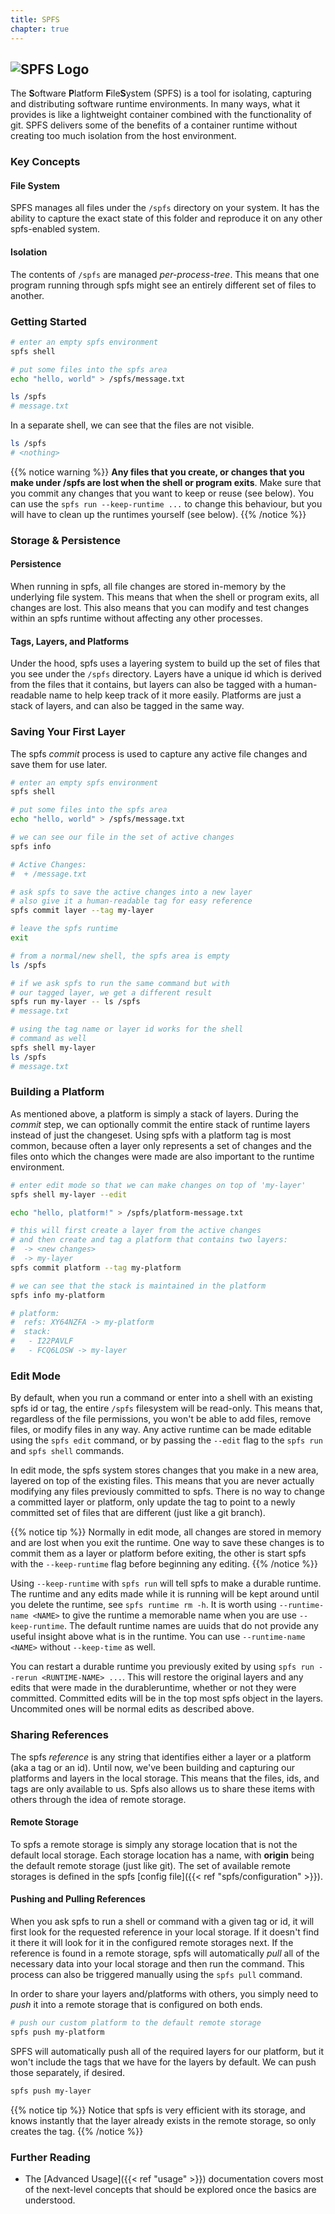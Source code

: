 ```yaml
---
title: SPFS
chapter: true
---
```


<img style="max-width: 200px"
alt="SPFS Logo" src="/images/spfs_black.png"/>
---

The **S**oftware **P**latform **F**ile**S**ystem (SPFS) is a tool for isolating, capturing and distributing software runtime environments. In many ways, what it provides is like a lightweight container combined with the functionality of git. SPFS delivers some of the benefits of a container runtime without creating too much isolation from the host environment.

### Key Concepts

#### File System

SPFS manages all files under the `/spfs` directory on your system. It has the ability to capture the exact state of this folder and reproduce it on any other spfs-enabled system.

#### Isolation

The contents of `/spfs` are managed _per-process-tree_. This means that one program running through spfs might see an entirely different set of files to another.

### Getting Started

```bash
# enter an empty spfs environment
spfs shell

# put some files into the spfs area
echo "hello, world" > /spfs/message.txt

ls /spfs
# message.txt
```

In a separate shell, we can see that the files are not visible.

```bash
ls /spfs
# <nothing>
```

{{% notice warning %}}
**Any files that you create, or changes that you make under /spfs are lost when the shell or program exits**. Make sure that you commit any changes that you want to keep or reuse (see below). You can use the `spfs run --keep-runtime ...` to change this behaviour, but you will have to clean up the runtimes yourself (see below).
{{% /notice %}}

### Storage & Persistence

#### Persistence

When running in spfs, all file changes are stored in-memory by the underlying file system. This means that when the shell or program exits, all changes are lost. This also means that you can modify and test changes within an spfs runtime without affecting any other processes.

#### Tags, Layers, and Platforms

Under the hood, spfs uses a layering system to build up the set of files that you see under the `/spfs` directory. Layers have a unique id which is derived from the files that it contains, but layers can also be tagged with a human-readable name to help keep track of it more easily. Platforms are just a stack of layers, and can also be tagged in the same way.

### Saving Your First Layer

The spfs _commit_ process is used to capture any active file changes and save them for use later.

```bash
# enter an empty spfs environment
spfs shell

# put some files into the spfs area
echo "hello, world" > /spfs/message.txt

# we can see our file in the set of active changes
spfs info

# Active Changes:
#  + /message.txt

# ask spfs to save the active changes into a new layer
# also give it a human-readable tag for easy reference
spfs commit layer --tag my-layer

# leave the spfs runtime
exit
```

```bash
# from a normal/new shell, the spfs area is empty
ls /spfs

# if we ask spfs to run the same command but with
# our tagged layer, we get a different result
spfs run my-layer -- ls /spfs
# message.txt

# using the tag name or layer id works for the shell
# command as well
spfs shell my-layer
ls /spfs
# message.txt
```

### Building a Platform

As mentioned above, a platform is simply a stack of layers. During the _commit_ step, we can optionally commit the entire stack of runtime layers instead of just the changeset. Using spfs with a platform tag is most common, because often a layer only represents a set of changes and the files onto which the changes were made are also important to the runtime environment.

```bash
# enter edit mode so that we can make changes on top of 'my-layer'
spfs shell my-layer --edit

echo "hello, platform!" > /spfs/platform-message.txt

# this will first create a layer from the active changes
# and then create and tag a platform that contains two layers:
#  -> <new changes>
#  -> my-layer
spfs commit platform --tag my-platform

# we can see that the stack is maintained in the platform
spfs info my-platform

# platform:
#  refs: XY64NZFA -> my-platform
#  stack:
#   - I22PAVLF
#   - FCQ6LOSW -> my-layer
```

### Edit Mode

By default, when you run a command or enter into a shell with an existing spfs id or tag, the entire `/spfs` filesystem will be read-only. This means that, regardless of the file permissions, you won't be able to add files, remove files, or modify files in any way. Any active runtime can be made editable using the `spfs edit` command, or by passing the `--edit` flag to the `spfs run` and `spfs shell` commands.

In edit mode, the spfs system stores changes that you make in a new area, layered on top of the existing files. This means that you are never actually modifying any files previously committed to spfs. There is no way to change a committed layer or platform, only update the tag to point to a newly committed set of files that are different (just like a git branch).

{{% notice tip %}}
Normally in edit mode, all changes are stored in memory and are lost when you exit the runtime. One way to save these changes is to commit them as a layer or platform before exiting, the other is start spfs with the `--keep-runtime` flag before beginning any editing.
{{% /notice %}}

Using `--keep-runtime` with `spfs run` will tell spfs to make a durable runtime. The runtime and any edits made while it is running will be kept around until you delete the runtime, see `spfs runtime rm -h`. It is worth using `--runtime-name <NAME>` to give the runtime a memorable name when you are use `--keep-runtime`. The default runtime names are uuids that do not provide any useful insight above what is in the runtime. You can use `--runtime-name <NAME>` without `--keep-time` as well.

You can restart a durable runtime you previously exited by using `spfs run --rerun <RUNTIME-NAME> ...`. This will restore the original layers and any edits that were made in the durableruntime, whether or not they were committed. Committed edits will be in the top most spfs object in the layers. Uncommited ones will be normal edits as described above.


### Sharing References

The spfs _reference_ is any string that identifies either a layer or a platform (aka a tag or an id). Until now, we've been building and capturing our platforms and layers in the local storage. This means that the files, ids, and tags are only available to us. Spfs also allows us to share these items with others through the idea of remote storage.

#### Remote Storage

To spfs a remote storage is simply any storage location that is not the default local storage. Each storage location has a name, with **origin** being the default remote storage (just like git). The set of available remote storages is defined in the spfs [config file]({{< ref "spfs/configuration" >}}).

#### Pushing and Pulling References

When you ask spfs to run a shell or command with a given tag or id, it will first look for the requested reference in your local storage. If it doesn't find it there it will look for it in the configured remote storages next. If the reference is found in a remote storage, spfs will automatically _pull_ all of the necessary data into your local storage and then run the command. This process can also be triggered manually using the `spfs pull` command.

In order to share your layers and/platforms with others, you simply need to _push_ it into a remote storage that is configured on both ends.

```bash
# push our custom platform to the default remote storage
spfs push my-platform
```

SPFS will automatically push all of the required layers for our platform, but it won't include the tags that we have for the layers by default. We can push those separately, if desired.

```bash
spfs push my-layer
```

{{% notice tip %}}
Notice that spfs is very efficient with its storage, and knows instantly that the layer already exists in the remote storage, so only creates the tag.
{{% /notice %}}

### Further Reading

- The [Advanced Usage]({{< ref "usage" >}}) documentation covers most of the next-level concepts that should be explored once the basics are understood.
